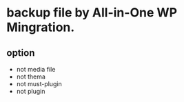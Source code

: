 backup file by All-in-One WP Mingration.
====

option
----

* not media file
* not thema
* not must-plugin
* not plugin
